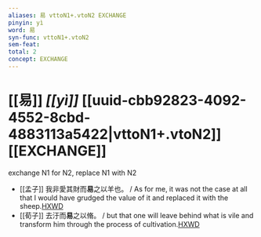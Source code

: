 ```yaml
---
aliases: 易 vttoN1+.vtoN2 EXCHANGE
pinyin: yì
word: 易
syn-func: vttoN1+.vtoN2
sem-feat: 
total: 2
concept: EXCHANGE 
---
```

# [[易]] *[[yì]]*  [[uuid-cbb92823-4092-4552-8cbd-4883113a5422|vttoN1+.vtoN2]] [[EXCHANGE]]
exchange N1 for N2, replace N1 with N2
 - [[孟子]] 我非愛其財而**易**之以羊也。 / As for me, it was not the case at all that I would have grudged the value of it and replaced it with the sheep.[HXWD](https://hxwd.org/textview.html?location=KR1h0001_tls_001-39a.4)
 - [[荀子]] 去汙而**易**之以脩。 / but that one will leave behind what is vile and transform him through the process of cultivation.[HXWD](https://hxwd.org/textview.html?location=KR3a0002_tls_003-7a.18)